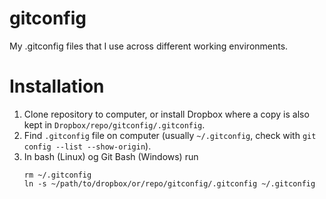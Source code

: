 # gitconfig
My .gitconfig files that I use across different working environments.

# Installation
1. Clone repository to computer, or install Dropbox where a copy is also kept in `Dropbox/repo/gitconfig/.gitconfig`.
1. Find `.gitconfig` file on computer (usually `~/.gitconfig`, check with `git config --list --show-origin`).
1. In bash (Linux) og Git Bash (Windows) run   
   ```
   rm ~/.gitconfig
   ln -s ~/path/to/dropbox/or/repo/gitconfig/.gitconfig ~/.gitconfig
   ```
